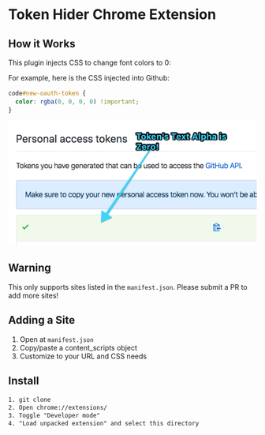 # Token Hider Chrome Extension

## How it Works

This plugin injects CSS to change font colors to 0:

For example, here is the CSS injected into Github:

```css
code#new-oauth-token {
  color: rgba(0, 0, 0, 0) !important;
}
```

![Text Alpha is Set to Zero](./example.png)

## Warning

This only supports sites listed in the `manifest.json`. Please
submit a PR to add more sites!

## Adding a Site

1. Open at `manifest.json`
2. Copy/paste a content_scripts object
3. Customize to your URL and CSS needs

## Install

```
1. git clone
2. Open chrome://extensions/
3. Toggle "Developer mode"
4. "Load unpacked extension" and select this directory
```

